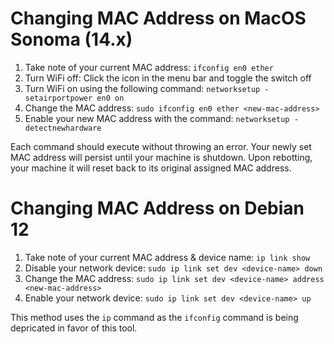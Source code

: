 # Changing MAC Address on MacOS Sonoma (14.x)

1. Take note of your current MAC address: `ifconfig en0 ether`
2. Turn WiFi off: Click the icon in the menu bar and toggle the switch off
3. Turn WiFi on using the following command: `networksetup -setairportpower en0 on`
4. Change the MAC address: `sudo ifconfig en0 ether <new-mac-address>`
5. Enable your new MAC address with the command: `networksetup -detectnewhardware`

Each command should execute without throwing an error. Your newly set MAC address will persist until your machine is shutdown. Upon rebotting, your machine it will reset back to its original assigned MAC address.

# Changing MAC Address on Debian 12

1. Take note of your current MAC address & device name: `ip link show`
2. Disable your network device: `sudo ip link set dev <device-name> down`
3. Change the MAC address: `sudo ip link set dev <device-name> address <new-mac-address>`
4. Enable your network device: `sudo ip link set dev <device-name> up`

This method uses the `ip` command as the `ifconfig` command is being depricated in favor of this tool.